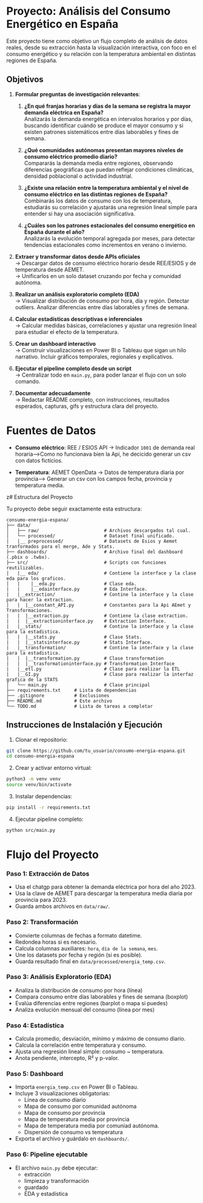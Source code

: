 # Proyecto: Análisis del Consumo Energético en España

Este proyecto tiene como objetivo un flujo completo de análisis de datos reales, desde su extracción hasta la visualización interactiva, con foco en el consumo energético y su relación con la temperatura ambiental en distintas regiones de España. 

## Objetivos

1. **Formular preguntas de investigación relevantes**: 
  
   1. **¿En qué franjas horarias y días de la semana se registra la mayor demanda eléctrica en España?**  
      Analizarás la demanda energética en intervalos horarios y por días, buscando identificar cuándo se produce el mayor consumo y si existen patrones sistemáticos entre días laborables y fines de semana.

   2. **¿Qué comunidades autónomas presentan mayores niveles de consumo eléctrico promedio diario?**  
      Compararás la demanda media entre regiones, observando diferencias geográficas que puedan reflejar condiciones climáticas, densidad poblacional o actividad industrial.

   3. **¿Existe una relación entre la temperatura ambiental y el nivel de consumo eléctrico en las distintas regiones de España?**  
      Combinarás los datos de consumo con los de temperatura, estudiarás su correlación y ajustarás una regresión lineal simple para entender si hay una asociación significativa.

   4. **¿Cuáles son los patrones estacionales del consumo energético en España durante el año?**  
      Analizarás la evolución temporal agregada por meses, para detectar tendencias estacionales como incrementos en verano o invierno.

2. **Extraer y transformar datos desde APIs oficiales**  
   → Descargar datos de consumo eléctrico horario desde REE/ESIOS y de temperatura desde AEMET.  
   → Unificarlos en un solo dataset cruzando por fecha y comunidad autónoma.

3. **Realizar un análisis exploratorio completo (EDA)**  
   → Visualizar distribución de consumo por hora, día y región. Detectar outliers. Analizar diferencias entre días laborables y fines de semana.

4. **Calcular estadísticas descriptivas e inferenciales**  
   → Calcular medidas básicas, correlaciones y ajustar una regresión lineal para estudiar el efecto de la temperatura.

5. **Crear un dashboard interactivo**  
   → Construir visualizaciones en Power BI o Tableau que sigan un hilo narrativo. Incluir gráficos temporales, regionales y explicativos.

6. **Ejecutar el pipeline completo desde un script**  
   → Centralizar todo en `main.py`, para poder lanzar el flujo con un solo comando.

7. **Documentar adecuadamente**  
   → Redactar README completo, con instrucciones, resultados esperados, capturas, gifs y estructura clara del proyecto.

# Fuentes de Datos

- **Consumo eléctrico**: REE / ESIOS API → Indicador `1001` de demanda real horaria-->Como no funcionava bien la Api, he decicido generar un csv con datos ficticios.

- **Temperatura**: AEMET OpenData → Datos de temperatura diaria por provincia--> Generar un csv con los campos fecha, provincia y temperatura media.

z# Estructura del Proyecto

Tu proyecto debe seguir exactamente esta estructura:

```
consumo-energia-espana/
├── data/
│   ├── raw/                        # Archivos descargados tal cual.
│   └── processed/                  # Dataset final unificado.
|   |__ preprocessed/               # Datasets de Esios y Aemet tranformados para el merge, Ade y Stats.
├── dashboards/                     # Archivo final del dashboard (.pbix o .twbx).
├── src/                            # Scripts con funciones reutilizables.
|   |__ eda/                        # Contiene la interface y la clase eda para los graficos.
│   |    |__eda.py                  # Clase eda.
|   |    |__edainterface.py         # Eda Interface.
|   |__extraction/                  # Contine la interface y la clase para hacer la extraction. 
│   |  |__constant_API.py           # Constantes para la Api AEmet y Transformaciones.
|   |  |__extraction.py             # Contiene la clase extraction.
|   |  |__extractioninterface.py    # Extraction Interface. 
|   |__stats/                       # Contine la interface y la clase para la estadistica.
│   |  |__stats.py                  # Clase Stats.
|   |  |__statsinterface.py         # Stats Interface.
|   |__transformation/              # Contine la interface y la clase para la estadistica.
|   |  |__transformation.py         # Clase transformation
|   |  |__trasformationinterface.py # Transformation Interface
|   |__etl.py                       # Clase para realizar la ETL
|   |__GI.py                        # Clase para realizar la interfaz grafica de la STATS
│   └── main.py                     # Clase principal
├── requirements.txt     # Lista de dependencias
├── .gitignore           # Exclusiones
├── README.md            # Este archivo
└── TODO.md              # Lista de tareas a completar
```

## Instrucciones de Instalación y Ejecución

1. Clonar el repositorio:
```bash
git clone https://github.com/tu_usuario/consumo-energia-espana.git
cd consumo-energia-espana
```
2. Crear y activar entorno virtual:
```bash
python3 -m venv venv
source venv/bin/activate
```
3. Instalar dependencias:
```bash
pip install -r requirements.txt
```
4. Ejecutar pipeline completo:
```bash
python src/main.py
```
# Flujo del Proyecto

### Paso 1: Extracción de Datos
- Usa el chatgp para obtener la demanda eléctrica por hora del año 2023.
- Usa la clave de AEMET para descargar la temperatura media diaria por provincia para 2023.
- Guarda ambos archivos en `data/raw/`.

### Paso 2: Transformación
- Convierte columnas de fechas a formato datetime.
- Redondea horas si es necesario.
- Calcula columnas auxiliares: `hora`, `día de la semana`, `mes`.
- Une los datasets por fecha y región (si es posible).
- Guarda resultado final en `data/processed/energia_temp.csv`.

### Paso 3: Análisis Exploratorio (EDA)
- Analiza la distribución de consumo por hora (línea)
- Compara consumo entre días laborables y fines de semana (boxplot)
- Evalúa diferencias entre regiones (barplot o mapa si puedes)
- Analiza evolución mensual del consumo (línea por mes)

### Paso 4: Estadística
- Calcula promedio, desviación, mínimo y máximo de consumo diario.
- Calcula la correlación entre temperatura y consumo.
- Ajusta una regresión lineal simple: consumo ~ temperatura.
- Anota pendiente, intercepto, R² y p-valor.

### Paso 5: Dashboard
- Importa `energia_temp.csv` en Power BI o Tableau.
- Incluye 3 visualizaciones obligatorias:
  - Línea de consumo diario
  - Mapa de consumo por comunidad autónoma
  - Mapa de consumo por provincia
  - Mapa de temperatura media por provincia
  - Mapa de temperatura media por comuniad autónoma.
  - Dispersión de consumo vs temperatura
- Exporta el archivo y guárdalo en `dashboards/`.

### Paso 6: Pipeline ejecutable
- El archivo `main.py` debe ejecutar:
  - extracción
  - limpieza y transformación
  - guardado
  - EDA y estadística

